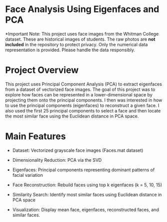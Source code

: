 # Face Analysis Using Eigenfaces and PCA

*Important Note: This project uses face images from the Whitman College dataset. These are historical images of students. The raw   photos are **not included** in the repository to protect privacy. Only the numerical data representation is provided. Please handle the data responsibly.

# Project Overview

This project uses Principal Component Analysis (PCA) to extract eigenfaces from a dataset of vectorized face images. The goal of this project was to explore how faces can be represented in a lower-dimensional space by projecting them onto the principal components. I then was interested in how to use the principal components (eigenfaces) to reconstruct a given face. I also used the first 25 principal components to select a face and then locate the most similar face using the Euclidean distance in PCA space. 



# Main Features

- Dataset: Vectorized grayscale face images (Faces.mat dataset)

- Dimensionality Reduction: PCA via the SVD

- Eigenfaces: Principal components representing dominant patterns of facial variation

- Face Reconstruction: Rebuild faces using top k eigenfaces (k = 5, 10, 15)

- Similarity Search: Identify most similar faces using Euclidean distance in PCA space

- Visualization: Display mean face, eigenfaces, reconstructed faces, and similar faces.
